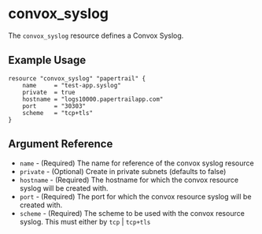 # convox_syslog

The `convox_syslog` resource defines a Convox Syslog.

## Example Usage

```
resource "convox_syslog" "papertrail" {
    name     = "test-app.syslog"
    private  = true
    hostname = "logs10000.papertrailapp.com"
    port     = "30303"
    scheme   = "tcp+tls"
}
```

## Argument Reference

* `name` - (Required) The name for reference of the convox syslog resource
* `private` - (Optional) Create in private subnets (defaults to false)
* `hostname` - (Required) The hostname for which the convox resource syslog will be created with.
* `port` - (Required) The port for which the convox resource syslog will be created with.
* `scheme` - (Required) The scheme to be used with the convox resource syslog. This must either by `tcp` | `tcp+tls`

